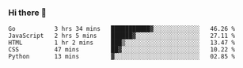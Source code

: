 ### Hi there 👋

<!--
**KLXLjun/KLXLjun** is a ✨ _special_ ✨ repository because its `README.md` (this file) appears on your GitHub profile.

Here are some ideas to get you started:

- 🔭 I’m currently working on ...
- 🌱 I’m currently learning ...
- 👯 I’m looking to collaborate on ...
- 🤔 I’m looking for help with ...
- 💬 Ask me about ...
- 📫 How to reach me: ...
- 😄 Pronouns: ...
- ⚡ Fun fact: ...
-->

<!--START_SECTION:waka-->
```text
Go           3 hrs 34 mins   ███████████▓░░░░░░░░░░░░░   46.26 % 
JavaScript   2 hrs 5 mins    ██████▓░░░░░░░░░░░░░░░░░░   27.11 % 
HTML         1 hr 2 mins     ███▒░░░░░░░░░░░░░░░░░░░░░   13.47 % 
CSS          47 mins         ██▓░░░░░░░░░░░░░░░░░░░░░░   10.22 % 
Python       13 mins         ▓░░░░░░░░░░░░░░░░░░░░░░░░   02.85 % 
```
<!--END_SECTION:waka-->
